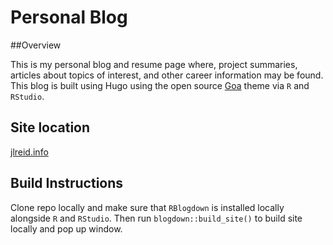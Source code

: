 # Personal Blog

##Overview

This is my personal blog and resume page where, project summaries, articles about
topics of interest, and other career information may be found. This blog is built using
Hugo using the open source [Goa](https://github.com/shenoybr/hugo-goa) theme via `R` and `RStudio`. 

## Site location
[jlreid.info](https://www.jlreid.info/)

## Build Instructions
Clone repo locally and make sure that `RBlogdown` is installed locally alongside `R` and `RStudio`. Then run `blogdown::build_site()` to build site locally and pop up window.